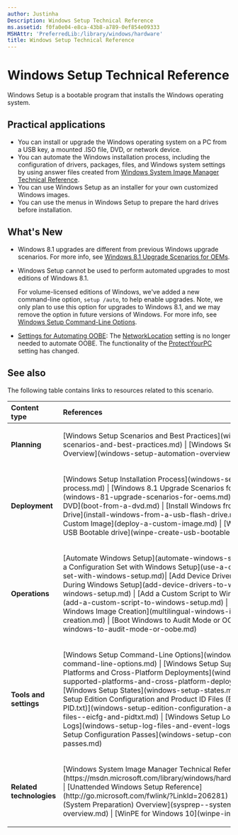 ```yaml
---
author: Justinha
Description: Windows Setup Technical Reference
ms.assetid: f0fa0e04-e8ca-43b8-a789-0ef854e09333
MSHAttr: 'PreferredLib:/library/windows/hardware'
title: Windows Setup Technical Reference
---
```


# Windows Setup Technical Reference


Windows Setup is a bootable program that installs the Windows operating system.

## <span id="BKMK_APP"></span><span id="bkmk_app"></span>Practical applications


-   You can install or upgrade the Windows operating system on a PC from a USB key, a mounted .ISO file, DVD, or network device.
-   You can automate the Windows installation process, including the configuration of drivers, packages, files, and Windows system settings by using answer files created from [Windows System Image Manager Technical Reference](https://msdn.microsoft.com/library/windows/hardware/dn922445).
-   You can use Windows Setup as an installer for your own customized Windows images.
-   You can use the menus in Windows Setup to prepare the hard drives before installation.

## <span id="What_s_New"></span><span id="what_s_new"></span><span id="WHAT_S_NEW"></span>What's New


-   Windows 8.1 upgrades are different from previous Windows upgrade scenarios. For more info, see [Windows 8.1 Upgrade Scenarios for OEMs](windows-81-upgrade-scenarios-for-oems.md).

-   Windows Setup cannot be used to perform automated upgrades to most editions of Windows 8.1.

    For volume-licensed editions of Windows, we've added a new command-line option, `setup /auto`, to help enable upgrades. Note, we only plan to use this option for upgrades to Windows 8.1, and we may remove the option in future versions of Windows. For more info, see [Windows Setup Command-Line Options](windows-setup-command-line-options.md).

-   [Settings for Automating OOBE](settings-for-automating-oobe.md): The [NetworkLocation](https://msdn.microsoft.com/library/windows/hardware/dn923171) setting is no longer needed to automate OOBE. The functionality of the [ProtectYourPC](https://msdn.microsoft.com/library/windows/hardware/dn915741) setting has changed.

## <span id="BKMK_LINKS"></span><span id="bkmk_links"></span>See also


The following table contains links to resources related to this scenario.

<table>
<colgroup>
<col width="50%" />
<col width="50%" />
</colgroup>
<thead>
<tr class="header">
<th align="left">Content type</th>
<th align="left">References</th>
</tr>
</thead>
<tbody>
<tr class="odd">
<td align="left"><p><strong>Planning</strong></p></td>
<td align="left"><p>[Windows Setup Scenarios and Best Practices](windows-setup-scenarios-and-best-practices.md) | [Windows Setup Automation Overview](windows-setup-automation-overview.md)</p></td>
</tr>
<tr class="even">
<td align="left"><p><strong>Deployment</strong></p></td>
<td align="left"><p>[Windows Setup Installation Process](windows-setup-installation-process.md) | [Windows 8.1 Upgrade Scenarios for OEMs](windows-81-upgrade-scenarios-for-oems.md) | [Boot from a DVD](boot-from-a-dvd.md) | [Install Windows from a USB Flash Drive](install-windows-from-a-usb-flash-drive.md) | [Deploy a Custom Image](deploy-a-custom-image.md) | [WinPE: Create USB Bootable drive](winpe-create-usb-bootable-drive.md)</p></td>
</tr>
<tr class="odd">
<td align="left"><p><strong>Operations</strong></p></td>
<td align="left"><p>[Automate Windows Setup](automate-windows-setup.md) | [Use a Configuration Set with Windows Setup](use-a-configuration-set-with-windows-setup.md)| [Add Device Drivers to Windows During Windows Setup](add-device-drivers-to-windows-during-windows-setup.md) | [Add a Custom Script to Windows Setup](add-a-custom-script-to-windows-setup.md) | [Multilingual Windows Image Creation](multilingual-windows-image-creation.md) | [Boot Windows to Audit Mode or OOBE](boot-windows-to-audit-mode-or-oobe.md)</p></td>
</tr>
<tr class="even">
<td align="left"><p><strong>Tools and settings</strong></p></td>
<td align="left"><p>[Windows Setup Command-Line Options](windows-setup-command-line-options.md) | [Windows Setup Supported Platforms and Cross-Platform Deployments](windows-setup-supported-platforms-and-cross-platform-deployments.md) | [Windows Setup States](windows-setup-states.md) | [Windows Setup Edition Configuration and Product ID Files (EI.cfg and PID.txt)](windows-setup-edition-configuration-and-product-id-files--eicfg-and-pidtxt.md) | [Windows Setup Log Files and Event Logs](windows-setup-log-files-and-event-logs.md) | [Windows Setup Configuration Passes](windows-setup-configuration-passes.md)</p></td>
</tr>
<tr class="odd">
<td align="left"><p><strong>Related technologies</strong></p></td>
<td align="left"><p>[Windows System Image Manager Technical Reference](https://msdn.microsoft.com/library/windows/hardware/dn922445) | [Unattended Windows Setup Reference](http://go.microsoft.com/fwlink/?LinkId=206281) | [Sysprep (System Preparation) Overview](sysprep--system-preparation--overview.md) | [WinPE for Windows 10](winpe-intro.md)</p></td>
</tr>
</tbody>
</table>

 

 

 






